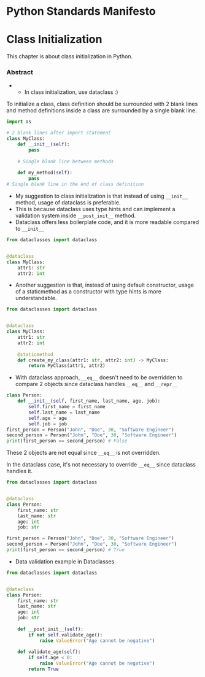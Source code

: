 Python Standards Manifesto
=====================
Class Initialization
=====================

This chapter is about class initialization in Python. 

### Abstract
* * In class initialization, use dataclass :)

To initialize a class, class definition should be surrounded with 2 blank lines and method definitions 
inside a class are surrounded by a single blank line.

```python
import os

# 2 blank lines after import statement
class MyClass:
    def __init__(self):
        pass
    
    # Single blank line between methods
    
    def my_method(self):
        pass
# Single blank line in the end of class definition
```

* My suggestion to class initialization is that instead of using `__init__` method, usage of dataclass is preferable.
* This is because dataclass uses type hints and can implement a validation system inside `__post_init__` method. 
* Dataclass offers less boilerplate code, and it is more readable compared to `__init__`

```python
from dataclasses import dataclass


@dataclass
class MyClass:
    attr1: str
    attr2: int

```

* Another suggestion is that, instead of using default constructor, usage of a staticmethod as a constructor with type hints is more understandable.
```python
from dataclasses import dataclass


@dataclass
class MyClass:
    attr1: str
    attr2: int
    
    @staticmethod
    def create_my_class(attr1: str, attr2: int) -> MyClass:
        return MyClass(attr1, attr2)
```

* With dataclass approach, `__eq__` doesn't need to be overridden to compare 2 objects since dataclass handles `__eq__` and `__repr__`

```python
class Person:
    def __init__(self, first_name, last_name, age, job):
        self.first_name = first_name
        self.last_name = last_name
        self.age = age
        self.job = job
first_person = Person("John", "Doe", 30, "Software Engineer")
second_person = Person("John", "Doe", 30, "Software Engineer")
print(first_person == second_person) # False
```
These 2 objects are not equal since `__eq__` is not overridden.

In the dataclass case, it's not necessary to override `__eq__` since dataclass handles it.
```python
from dataclasses import dataclass


@dataclass
class Person:
    first_name: str
    last_name: str
    age: int
    job: str

first_person = Person("John", "Doe", 30, "Software Engineer")
second_person = Person("John", "Doe", 30, "Software Engineer")
print(first_person == second_person) # True
```

* Data validation example in Dataclasses
```python
from dataclasses import dataclass


@dataclass
class Person:
    first_name: str
    last_name: str
    age: int
    job: str
    
    def __post_init__(self):
        if not self.validate_age():
            raise ValueError("Age cannot be negative")
    
    def validate_age(self):
        if self.age < 0:
            raise ValueError("Age cannot be negative")
        return True

```